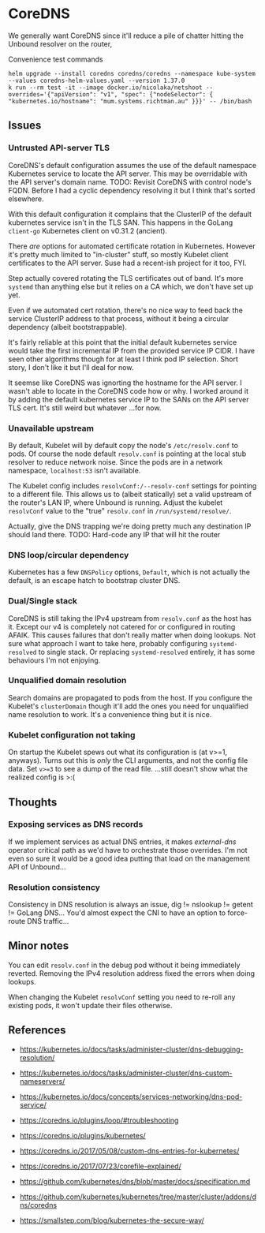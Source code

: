 # CoreDNS

We generally want CoreDNS since it'll reduce a pile of chatter hitting the Unbound resolver on the router,

Convenience test commands

```shell
helm upgrade --install coredns coredns/coredns --namespace kube-system --values coredns-helm-values.yaml --version 1.37.0
k run --rm test -it --image docker.io/nicolaka/netshoot --overrides='{"apiVersion": "v1", "spec": {"nodeSelector": { "kubernetes.io/hostname": "mum.systems.richtman.au" }}}' -- /bin/bash
```

## Issues

### Untrusted API-server TLS

CoreDNS's default configuration assumes the use of the default namespace Kubernetes service to locate the API server.
This may be overridable with the API server's domain name.
TODO: Revisit CoreDNS with control node's FQDN.
Before I had a cyclic dependency resolving it but I think that's sorted elsewhere.

With this default configuration it complains that the ClusterIP of the default kubernetes service isn't in the TLS SAN.
This happens in the GoLang `client-go` Kubernetes client on v0.31.2 (ancient).

There *are* options for automated certificate rotation in Kubernetes.
However it's pretty much limited to "in-cluster" stuff, so mostly Kubelet client certificates to the API server.
Suse had a recent-ish project for it too, FYI.

Step actually covered rotating the TLS certificates out of band.
It's more `systemd` than anything else but it relies on a CA which, we don't have set up yet.

Even if we automated cert rotation, there's no nice way to feed back the service ClusterIP address to that process,
without it being a circular dependency (albeit bootstrappable).

It's fairly reliable at this point that the initial default kubernetes service would take the first incremental
IP from the provided service IP CIDR. I have seen other algorithms though for at least I think pod IP selection.
Short story, I don't like it but I'll deal for now.

It seemse like CoreDNS was ignorting the hostname for the API server.
I wasn't able to locate in the CoreDNS code how or why.
I worked around it by adding the default kubernetes service IP to the SANs on the API server TLS cert.
It's still weird but whatever ...for now.

### Unavailable upstream

By default, Kubelet will by default copy the node's `/etc/resolv.conf` to pods.
Of course the node default `resolv.conf` is pointing at the local stub resolver to reduce network noise.
Since the pods are in a network namespace, `localhost:53` isn't available.

The Kubelet config includes `resolvConf:/--resolv-conf` settings  for pointing to a different file.
This allows us to (albeit statically) set a valid upstream of the router's LAN IP, where Unbound is running.
Adjust the kubelet `resolvConf` value to the "true" `resolv.conf` in `/run/systemd/resolve/`.

Actually, give the DNS trapping we're doing pretty much any destination IP should land there.
TODO: Hard-code any IP that will hit the router

### DNS loop/circular dependency

Kubernetes has a few `DNSPolicy` options, `Default`, which is not actually the default,
is an escape hatch to bootstrap cluster DNS.

### Dual/Single stack

CoreDNS is still taking the IPv4 upstream from `resolv.conf` as the host has it.
Except our v4 is completely not catered for or configured in routing AFAIK.
This causes failures that don't really matter when doing lookups.
Not sure what approach I want to take here, probably configuring `systemd-resolved` to single stack.
Or replacing `systemd-resolved` entirely, it has some behaviours I'm not enjoying.

### Unqualified domain resolution

Search domains are propagated to pods from the host.
If you configure the Kubelet's `clusterDomain` though it'll add the ones you need for unqualified name resolution to work.
It's a convenience thing but it is nice.

### Kubelet configuration not taking

On startup the Kubelet spews out what its configuration is (at v>=1, anyways).
Turns out this is *only* the CLI arguments, and not the config file data.
Set `v>=3` to see a dump of the read file.
...still doesn't show what the realized config is >:(

## Thoughts

### Exposing services as DNS records

If we implement services as actual DNS entries, it makes _external-dns_ operator critical path as we'd have to orchestrate those overrides.
I'm not even so sure it would be a good idea putting that load on the management API of Unbound...

### Resolution consistency

Consistency in DNS resolution is always an issue, dig != nslookup != getent != GoLang DNS...
You'd almost expect the CNI to have an option to force-route DNS traffic...

## Minor notes

You can edit `resolv.conf` in the debug pod without it being immediately reverted.
Removing the IPv4 resolution address fixed the errors when doing lookups.

When changing the Kubelet `resolvConf` setting you need to re-roll any existing pods, it won't update their files otherwise.

## References

- https://kubernetes.io/docs/tasks/administer-cluster/dns-debugging-resolution/
- https://kubernetes.io/docs/tasks/administer-cluster/dns-custom-nameservers/
- https://kubernetes.io/docs/concepts/services-networking/dns-pod-service/

- https://coredns.io/plugins/loop/#troubleshooting
- https://coredns.io/plugins/kubernetes/
- https://coredns.io/2017/05/08/custom-dns-entries-for-kubernetes/
- https://coredns.io/2017/07/23/corefile-explained/
- https://github.com/kubernetes/dns/blob/master/docs/specification.md
- https://github.com/kubernetes/kubernetes/tree/master/cluster/addons/dns/coredns
- https://smallstep.com/blog/kubernetes-the-secure-way/
